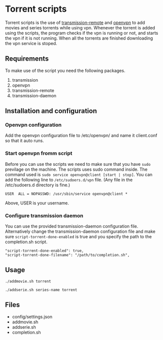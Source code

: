 # Torrent scripts

Torrent scripts is the use of [transmission-remote](https://linux.die.net/man/1/transmission-remote) and [openvpn](https://linux.die.net/man/8/openvpn) to add movies and series torrents while
using vpn. Whenever the torrent is added using the scripts, the program checks if the vpn is running or not, and starts the vpn if it is not running. When all the torrents are finished downloading the vpn service is stoped. 

## Requirements

To make use of the script you need the following packages.
1. transmission
2. openvpn
3. transmission-remote
4. transmission-daemon

## Installation and configuration

### Openvpn configuration

Add the openvpn configuration file to /etc/openvpn/ and name it client.conf so that it auto runs.

### Start openvpn fromm script 
Before you can use the scripts we need to make sure that you have `sudo` previlage on the machine.
The scripts uses sudo command inside. The command used is `sudo service openvpn@client [start | stop]`.
You can add the following line to `/etc/sudoers.d/vpn` file. (Any file in the /etc/sudoers.d directory is fine.)
```
USER  ALL = NOPASSWD: /usr/sbin/service openvpn@client *
```
Above, USER is your username.


### Configure transmission daemon

You can use the provided transmission-daemon configuration file. Alternatively change the transmission-daemon configuration file
and make sure `script-torrent-done-enabled` is true and you specify the path to the completion.sh script. 
```
"script-torrent-done-enabled": true,
"script-torrent-done-filename": "/path/to/completion.sh",
```

## Usage
```
./addmovie.sh torrent
```
```
./addserie.sh series-name torrent
```
## Files
* config/settings.json
* addmovie.sh
* addserie.sh
* completion.sh
